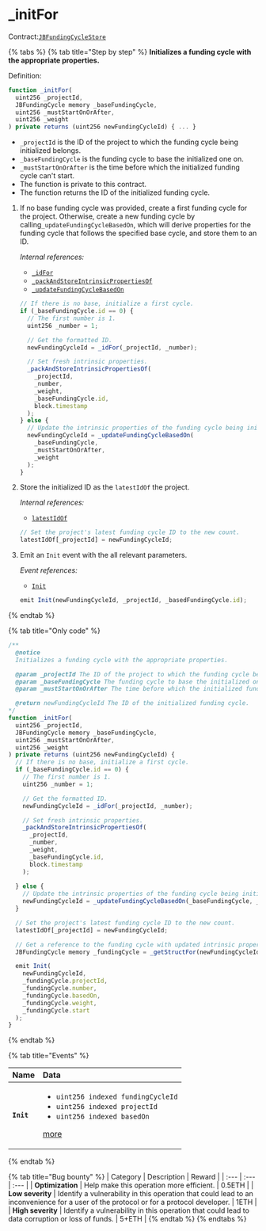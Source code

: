 # \_initFor

Contract:[`JBFundingCycleStore`](../)​

{% tabs %}
{% tab title="Step by step" %}
**Initializes a funding cycle with the appropriate properties.**  
  
Definition:

```javascript
function _initFor(
  uint256 _projectId,
  JBFundingCycle memory _baseFundingCycle,
  uint256 _mustStartOnOrAfter,
  uint256 _weight
) private returns (uint256 newFundingCycleId) { ... }
```

* `_projectId` is the ID of the project to which the funding cycle being initialized belongs.
* `_baseFundingCycle` is the funding cycle to base the initialized one on.
* `_mustStartOnOrAfter` is the time before which the initialized funding cycle can't start.
* The function is private to this contract.
* The function returns the ID of the initialized funding cycle.

1. If no base funding cycle was provided, create a first funding cycle for the project. Otherwise, create a new funding cycle by calling`_updateFundingCycleBasedOn`, which will derive properties for the funding cycle that follows the specified base cycle, and store them to an ID.  


   _Internal references:_

   * [`_idFor`](../read/_idfor.md)
   * [`_packAndStoreIntrinsicPropertiesOf`](_packandstoreintrinsicpropertiesof.md)
   * [`_updateFundingCycleBasedOn`](_updatefundingcyclebasedon.md)

   ```javascript
   // If there is no base, initialize a first cycle.
   if (_baseFundingCycle.id == 0) {
     // The first number is 1.
     uint256 _number = 1;

     // Get the formatted ID.
     newFundingCycleId = _idFor(_projectId, _number);

     // Set fresh intrinsic properties.
     _packAndStoreIntrinsicPropertiesOf(
       _projectId,
       _number,
       _weight,
       _baseFundingCycle.id,
       block.timestamp
     );
   } else {
     // Update the intrinsic properties of the funding cycle being initialized.
     newFundingCycleId = _updateFundingCycleBasedOn(
       _baseFundingCycle, 
       _mustStartOnOrAfter, 
       _weight
     );
   }
   ```

2. Store the initialized ID as the `latestIdOf` the project.  


   _Internal references:_

   * [`latestIdOf`](../properties/latestidof.md)

   ```javascript
   // Set the project's latest funding cycle ID to the new count.
   latestIdOf[_projectId] = newFundingCycleId;
   ```

3. Emit an `Init` event with the all relevant parameters.   


   _Event references:_

   * [`Init`](../events/init.md) 

   ```javascript
   emit Init(newFundingCycleId, _projectId, _basedFundingCycle.id);
   ```
{% endtab %}

{% tab title="Only code" %}
```javascript
/**
  @notice 
  Initializes a funding cycle with the appropriate properties.

  @param _projectId The ID of the project to which the funding cycle being initialized belongs.
  @param _baseFundingCycle The funding cycle to base the initialized one on.
  @param _mustStartOnOrAfter The time before which the initialized funding cycle can't start.

  @return newFundingCycleId The ID of the initialized funding cycle.
*/
function _initFor(
  uint256 _projectId,
  JBFundingCycle memory _baseFundingCycle,
  uint256 _mustStartOnOrAfter,
  uint256 _weight
) private returns (uint256 newFundingCycleId) {
  // If there is no base, initialize a first cycle.
  if (_baseFundingCycle.id == 0) {
    // The first number is 1.
    uint256 _number = 1;

    // Get the formatted ID.
    newFundingCycleId = _idFor(_projectId, _number);

    // Set fresh intrinsic properties.
    _packAndStoreIntrinsicPropertiesOf(
      _projectId,
      _number,
      _weight,
      _baseFundingCycle.id,
      block.timestamp
    );
    
  } else {
    // Update the intrinsic properties of the funding cycle being initialized.
    newFundingCycleId = _updateFundingCycleBasedOn(_baseFundingCycle, _mustStartOnOrAfter, _weight);
  }

  // Set the project's latest funding cycle ID to the new count.
  latestIdOf[_projectId] = newFundingCycleId;

  // Get a reference to the funding cycle with updated intrinsic properties.
  JBFundingCycle memory _fundingCycle = _getStructFor(newFundingCycleId);

  emit Init(
    newFundingCycleId,
    _fundingCycle.projectId,
    _fundingCycle.number,
    _fundingCycle.basedOn,
    _fundingCycle.weight,
    _fundingCycle.start
  );
}
```
{% endtab %}

{% tab title="Events" %}
<table>
  <thead>
    <tr>
      <th style="text-align:left">Name</th>
      <th style="text-align:left">Data</th>
    </tr>
  </thead>
  <tbody>
    <tr>
      <td style="text-align:left"><b><code>Init</code></b>
      </td>
      <td style="text-align:left">
        <ul>
          <li><code>uint256 indexed fundingCycleId</code> 
          </li>
          <li><code>uint256 indexed projectId</code> 
          </li>
          <li><code>uint256 indexed basedOn</code>
          </li>
        </ul>
        <p><a href="../events/init.md">more</a>
        </p>
      </td>
    </tr>
  </tbody>
</table>
{% endtab %}

{% tab title="Bug bounty" %}
| Category | Description | Reward |
| :--- | :--- | :--- |
| **Optimization** | Help make this operation more efficient. | 0.5ETH |
| **Low severity** | Identify a vulnerability in this operation that could lead to an inconvenience for a user of the protocol or for a protocol developer. | 1ETH |
| **High severity** | Identify a vulnerability in this operation that could lead to data corruption or loss of funds. | 5+ETH |
{% endtab %}
{% endtabs %}



